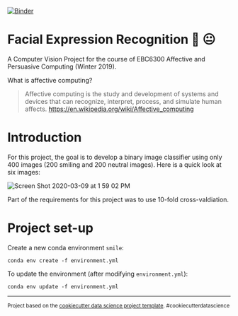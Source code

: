 [![Binder](https://mybinder.org/badge_logo.svg)](https://mybinder.org/v2/gh/JustinCharbonneau/Smile-Detection/master?urlpath=%2Fvoila%2Frender%2Fclassification-dash.ipynb)


Facial Expression Recognition 🙂 😐
==============================

A Computer Vision Project for the course of EBC6300 Affective and Persuasive Computing (Winter 2019).

What is affective computing?

>Affective computing is the study and development of systems and devices that can recognize, interpret, process, and simulate human affects. https://en.wikipedia.org/wiki/Affective_computing

# Introduction

For this project, the goal is to develop a binary image classifier using only 400 images (200 smiling and 200 neutral images). Here is a quick look at six images:

![Screen Shot 2020-03-09 at 1 59 02 PM](https://user-images.githubusercontent.com/25487881/76243133-3bc43500-620e-11ea-9917-be55e255c94f.png)

Part of the requirements for this project was to use 10-fold cross-valdiation.

# Project set-up

Create a new conda environment `smile`:

`conda env create -f environment.yml`

To update the environment (after modifying `environment.yml`):

`conda env update -f environment.yml`


--------

<p><small>Project based on the <a target="_blank" href="https://drivendata.github.io/cookiecutter-data-science/">cookiecutter data science project template</a>. #cookiecutterdatascience</small></p>
